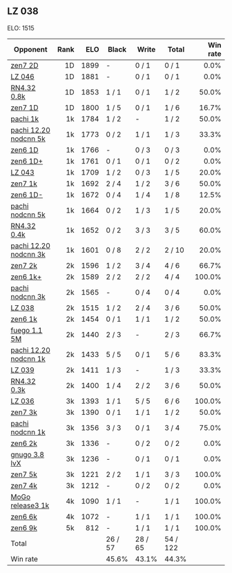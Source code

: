 ## LZ 038 ##

ELO: 1515

Opponent | Rank | ELO | Black | Write | Total | Win rate
---------|-----:|----:|-------|-------|-------|-------:
[zen7 2D](zen7%202D.md) | 1D | 1899 | - | 0 / 1 | 0 / 1 | 0.0%
[LZ 046](LZ%20046.md) | 1D | 1881 | - | 0 / 1 | 0 / 1 | 0.0%
[RN4.32 0.8k](RN4.32%200.8k.md) | 1D | 1853 | 1 / 1 | 0 / 1 | 1 / 2 | 50.0%
[zen7 1D](zen7%201D.md) | 1D | 1800 | 1 / 5 | 0 / 1 | 1 / 6 | 16.7%
[pachi 1k](pachi%201k.md) | 1k | 1784 | 1 / 2 | - | 1 / 2 | 50.0%
[pachi 12.20 nodcnn 5k](pachi%2012.20%20nodcnn%205k.md) | 1k | 1773 | 0 / 2 | 1 / 1 | 1 / 3 | 33.3%
[zen6 1D](zen6%201D.md) | 1k | 1766 | - | 0 / 3 | 0 / 3 | 0.0%
[zen6 1D+](zen6%201D+.md) | 1k | 1761 | 0 / 1 | 0 / 1 | 0 / 2 | 0.0%
[LZ 043](LZ%20043.md) | 1k | 1709 | 1 / 2 | 0 / 3 | 1 / 5 | 20.0%
[zen7 1k](zen7%201k.md) | 1k | 1692 | 2 / 4 | 1 / 2 | 3 / 6 | 50.0%
[zen6 1D-](zen6%201D-.md) | 1k | 1672 | 0 / 4 | 1 / 4 | 1 / 8 | 12.5%
[pachi nodcnn 5k](pachi%20nodcnn%205k.md) | 1k | 1664 | 0 / 2 | 1 / 3 | 1 / 5 | 20.0%
[RN4.32 0.4k](RN4.32%200.4k.md) | 1k | 1652 | 0 / 2 | 3 / 3 | 3 / 5 | 60.0%
[pachi 12.20 nodcnn 3k](pachi%2012.20%20nodcnn%203k.md) | 1k | 1601 | 0 / 8 | 2 / 2 | 2 / 10 | 20.0%
[zen7 2k](zen7%202k.md) | 2k | 1596 | 1 / 2 | 3 / 4 | 4 / 6 | 66.7%
[zen6 1k+](zen6%201k+.md) | 2k | 1589 | 2 / 2 | 2 / 2 | 4 / 4 | 100.0%
[pachi nodcnn 3k](pachi%20nodcnn%203k.md) | 2k | 1565 | - | 0 / 4 | 0 / 4 | 0.0%
[LZ 038](LZ%20038.md) | 2k | 1515 | 1 / 2 | 2 / 4 | 3 / 6 | 50.0%
[zen6 1k](zen6%201k.md) | 2k | 1454 | 0 / 1 | 1 / 1 | 1 / 2 | 50.0%
[fuego 1.1 5M](fuego%201.1%205M.md) | 2k | 1440 | 2 / 3 | - | 2 / 3 | 66.7%
[pachi 12.20 nodcnn 1k](pachi%2012.20%20nodcnn%201k.md) | 2k | 1433 | 5 / 5 | 0 / 1 | 5 / 6 | 83.3%
[LZ 039](LZ%20039.md) | 2k | 1411 | 1 / 3 | - | 1 / 3 | 33.3%
[RN4.32 0.3k](RN4.32%200.3k.md) | 2k | 1400 | 1 / 4 | 2 / 2 | 3 / 6 | 50.0%
[LZ 036](LZ%20036.md) | 3k | 1393 | 1 / 1 | 5 / 5 | 6 / 6 | 100.0%
[zen7 3k](zen7%203k.md) | 3k | 1390 | 0 / 1 | 1 / 1 | 1 / 2 | 50.0%
[pachi nodcnn 1k](pachi%20nodcnn%201k.md) | 3k | 1356 | 3 / 3 | 0 / 1 | 3 / 4 | 75.0%
[zen6 2k](zen6%202k.md) | 3k | 1336 | - | 0 / 2 | 0 / 2 | 0.0%
[gnugo 3.8 lvX](gnugo%203.8%20lvX.md) | 3k | 1236 | - | 0 / 1 | 0 / 1 | 0.0%
[zen7 5k](zen7%205k.md) | 3k | 1221 | 2 / 2 | 1 / 1 | 3 / 3 | 100.0%
[zen7 4k](zen7%204k.md) | 3k | 1212 | - | 0 / 2 | 0 / 2 | 0.0%
[MoGo release3 1k](MoGo%20release3%201k.md) | 4k | 1090 | 1 / 1 | - | 1 / 1 | 100.0%
[zen6 6k](zen6%206k.md) | 4k | 1072 | - | 1 / 1 | 1 / 1 | 100.0%
[zen6 9k](zen6%209k.md) | 5k | 812 | - | 1 / 1 | 1 / 1 | 100.0%
Total | | | 26 / 57 | 28 / 65 | 54 / 122 | 
Win rate| | | 45.6% | 43.1% | 44.3% | 
